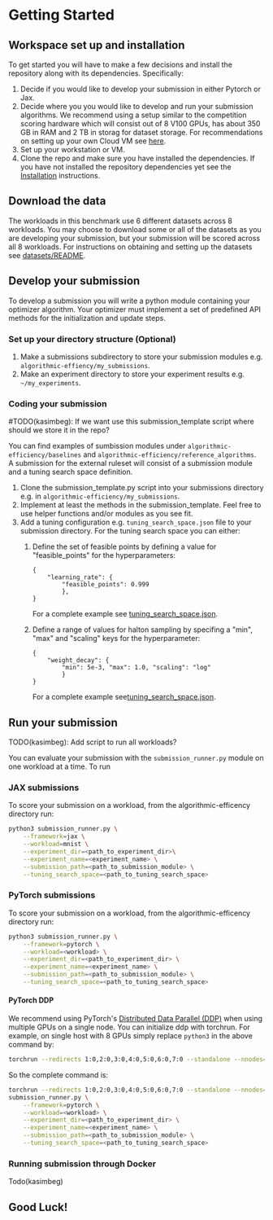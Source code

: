# Getting Started

## Workspace set up and installation
To get started you will have to make a few decisions and install the repository along with its dependencies. Specifically:
1. Decide if you would like to develop your submission in either Pytorch or Jax.
2. Decide where you you would like to develop and run your submission algorithms. We recommend using a setup similar to the competition scoring hardware which will consist out of 8 V100 GPUs, has about 350 GB in RAM and 2 TB in storag for dataset storage. For recommendations on setting up your own Cloud VM see [here](https://github.com/mlcommons/algorithmic-efficiency/blob/main/docker/README.md#gcp-integration).
3. Set up your workstation or VM.
4. Clone the repo and make sure you have installed the dependencies. If you have not installed the repository dependencies yet see the [Installation](https://github.com/mlcommons/algorithmic-efficiency/blob/main/README.md) instructions.

## Download the data

The workloads in this benchmark use 6 different datasets across 8 workloads. You may choose to download some or all of the datasets as you are developing your submission, but your submission will be scored across all 8 workloads. For instructions on obtaining and setting up the datasets see [datasets/README](https://github.com/mlcommons/algorithmic-efficiency/blob/main/datasets/README.md#dataset-setup).


## Develop your submission
To develop a submission you will write a python module containing your optimizer algorithm. Your optimizer must implement a set of predefined API methods for the initialization and update steps.

### Set up your directory structure (Optional)

1. Make a submissions subdirectory to store your submission modules e.g. `algorithmic-effiency/my_submissions`.
2. Make an experiment directory to store your experiment results e.g. `~/my_experiments`.

### Coding your submission
#TODO(kasimbeg): If we want use this submission_template script where should we store it in the repo?

You can find examples of sumbission modules under `algorithmic-efficiency/baselines` and `algorithmic-efficiency/reference_algorithms`. \
A submission for the external ruleset will consist of a submission module and a tuning search space definition.
1. Clone the submission_template.py script into your submissions directory e.g. in `algorithmic-efficiency/my_submissions`.
2. Implement at least the methods in the submission_template. Feel free to use helper functions and/or modules as you see fit.
3. Add a tuning configuration e.g. `tuning_search_space.json` file to your submission directory. For the tuning search space you can either:
    1. Define the set of feasible points by defining a value for "feasible_points" for the hyperparameters:
        ```
        {
            "learning_rate": {
                "feasible_points": 0.999
                },
        }
        ```
        For a complete example see [tuning_search_space.json](https://github.com/mlcommons/algorithmic-efficiency/blob/main/reference_algorithms/target_setting_algorithms/imagenet_resnet/tuning_search_space.json).

    2. Define a range of values for halton sampling by specifing a "min", "max" and "scaling" 
        keys for the hyperparameter:
        ```
        {
            "weight_decay": {
                "min": 5e-3, "max": 1.0, "scaling": "log"
                }
        }
        ```
        For a complete example see[tuning_search_space.json](https://github.com/mlcommons/algorithmic-efficiency/blob/main/baselines/nadamw/tuning_search_space.json). 


## Run your submission
TODO(kasimbeg): Add script to run all workloads?

You can evaluate your submission with the `submission_runner.py` module on one workload at a time. 
To run 

### JAX submissions
To score your submission on a workload, from the algorithmic-efficency directory run: 
```bash
python3 submission_runner.py \
    --framework=jax \
    --workload=mnist \
    --experiment_dir=<path_to_experiment_dir>\
    --experiment_name=<experiment_name> \
    --submission_path=<path_to_submission_module> \
    --tuning_search_space=<path_to_tuning_search_space>
```

### PyTorch submissions
To score your submission on a workload, from the algorithmic-efficency directory run: 
```bash
python3 submission_runner.py \
    --framework=pytorch \
    --workload=<workload> \
    --experiment_dir=<path_to_experiment_dir> \
    --experiment_name=<experiment_name> \
    --submission_path=<path_to_submission_module> \
    --tuning_search_space=<path_to_tuning_search_space>
```

#### PyTorch DDP
We recommend using PyTorch's [Distributed Data Parallel (DDP)](https://pytorch.org/tutorials/intermediate/ddp_tutorial.html) when using multiple GPUs on a single node. You can initialize ddp with torchrun. 
For example, on single host with 8 GPUs simply replace `python3` in the above command by:
```bash
torchrun --redirects 1:0,2:0,3:0,4:0,5:0,6:0,7:0 --standalone --nnodes=1 --nproc_per_node=N_GPUS
```
So the complete command is:
```bash
torchrun --redirects 1:0,2:0,3:0,4:0,5:0,6:0,7:0 --standalone --nnodes=1 --nproc_per_node=N_GPUS \
submission_runner.py \
    --framework=pytorch \
    --workload=<workload> \
    --experiment_dir=<path_to_experiment_dir> \
    --experiment_name=<experiment_name> \
    --submission_path=<path_to_submission_module> \
    --tuning_search_space=<path_to_tuning_search_space>
```

### Running submission through Docker
Todo(kasimbeg)

## Good Luck!



